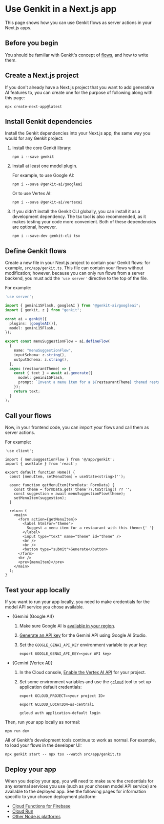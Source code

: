# Use Genkit in a Next.js app 

This page shows how you can use Genkit flows as server actions in your Next.js
apps.

## Before you begin

You should be familiar with Genkit's concept of [flows](flows), and how to write
them.

## Create a Next.js project

If you don't already have a Next.js project that you want to add generative AI
features to, you can create one for the purpose of following along with this
page:

```posix-terminal
npx create-next-app@latest
```

## Install Genkit dependencies

Install the Genkit dependencies into your Next.js app, the same way you would
for any Genkit project:

1.  Install the core Genkit library:

    ```posix-terminal
    npm i --save genkit
    ```

1.  Install at least one model plugin.

    For example, to use Google AI:

    ```posix-terminal
    npm i --save @genkit-ai/googleai
    ```

    Or to use Vertex AI:

    ```posix-terminal
    npm i --save @genkit-ai/vertexai
    ```

1.  If you didn't install the Genkit CLI globally, you can install it as a
    development dependency. The tsx tool is also recommended, as it makes
    testing your code more convenient. Both of these dependencies are optional,
    however.

    ```posix-terminal
    npm i --save-dev genkit-cli tsx
    ```

## Define Genkit flows

Create a new file in your Next.js project to contain your Genkit flows: for
example, `src/app/genkit.ts`. This file can contain your flows without
modification; however, because you can only run flows from a server backend, you
must add the `'use server'` directive to the top of the file.

For example:

```ts
'use server';

import { gemini15Flash, googleAI } from "@genkit-ai/googleai";
import { genkit, z } from "genkit";

const ai = genkit({
  plugins: [googleAI()],
  model: gemini15Flash,
});

export const menuSuggestionFlow = ai.defineFlow(
  {
    name: "menuSuggestionFlow",
    inputSchema: z.string(),
    outputSchema: z.string(),
  },
  async (restaurantTheme) => {
    const { text } = await ai.generate({
      model: gemini15Flash,
      prompt: `Invent a menu item for a ${restaurantTheme} themed restaurant.`,
    });
    return text;
  }
);
```

## Call your flows 

Now, in your frontend code, you can import your flows and call them as server
actions.

For example:

```tsx
'use client';

import { menuSuggestionFlow } from '@/app/genkit';
import { useState } from 'react';

export default function Home() {
  const [menuItem, setMenuItem] = useState<string>('');

  async function getMenuItem(formData: FormData) {
    const theme = formData.get('theme')?.toString() ?? '';
    const suggestion = await menuSuggestionFlow(theme);
    setMenuItem(suggestion);
  }

  return (
    <main>
      <form action={getMenuItem}>
        <label htmlFor="theme">
          Suggest a menu item for a restaurant with this theme:{' '}
        </label>
        <input type="text" name="theme" id="theme" />
        <br />
        <br />
        <button type="submit">Generate</button>
      </form>
      <br />
      <pre>{menuItem}</pre>
    </main>
  );
}
```

## Test your app locally

If you want to run your app locally, you need to make credentials for the model
API service you chose available.

- {Gemini (Google AI)}

  1.  Make sure Google AI is
      [available in your region](https://ai.google.dev/available_regions).

  1.  [Generate an API key](https://aistudio.google.com/app/apikey) for the
      Gemini API using Google AI Studio.

  1.  Set the `GOOGLE_GENAI_API_KEY` environment variable to your key:

      ```posix-terminal
      export GOOGLE_GENAI_API_KEY=<your API key>
      ```

- {Gemini (Vertex AI)}

  1.  In the Cloud console,
      [Enable the Vertex AI API](https://console.cloud.google.com/apis/library/aiplatform.googleapis.com?project=_)
      for your project.

  1.  Set some environment variables and use the
      [`gcloud`](https://cloud.google.com/sdk/gcloud) tool to set up application
      default credentials:

      ```posix-terminal
      export GCLOUD_PROJECT=<your project ID>

      export GCLOUD_LOCATION=us-central1

      gcloud auth application-default login
      ```

Then, run your app locally as normal:

```posix-terminal
npm run dev
```

All of Genkit's development tools continue to work as normal. For example, to
load your flows in the developer UI:

```posix-terminal
npx genkit start -- npx tsx --watch src/app/genkit.ts
```

## Deploy your app 

When you deploy your app, you will need to make sure the credentials for any
external services you use (such as your chosen model API service) are available
to the deployed app. See the following pages for information specific to your
chosen deployment platform:

- [Cloud Functions for Firebase](firebase)
- [Cloud Run](cloud-run)
- [Other Node.js platforms](deploy-node)
